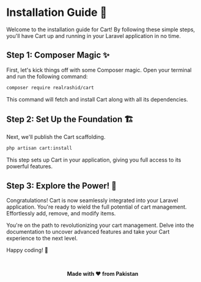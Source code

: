 # Installation Guide 🚀

Welcome to the installation guide for Cart! By following these simple steps, you'll have Cart up and running in your Laravel application in no time.

## Step 1: Composer Magic ✨

First, let's kick things off with some Composer magic. Open your terminal and run the following command:

```bash
composer require realrashid/cart
```

This command will fetch and install Cart along with all its dependencies.

## Step 2: Set Up the Foundation 🏗️

Next, we'll publish the Cart scaffolding.

```bash
php artisan cart:install
```
This step sets up Cart in your application, giving you full access to its powerful features.

## Step 3: Explore the Power! 💪

Congratulations! Cart is now seamlessly integrated into your Laravel application. You're ready to wield the full potential of cart management. Effortlessly add, remove, and modify items.

You're on the path to revolutionizing your cart management. Delve into the documentation to uncover advanced features and take your Cart experience to the next level.


Happy coding! 🚀

<br />
<p align="center"> <b>Made with ❤️ from Pakistan</b> </p>

